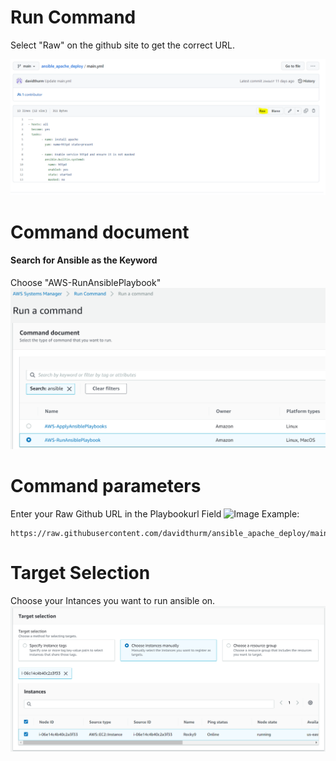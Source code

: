 # Run Command


Select "Raw" on the github site to get the correct URL.

![Title](images/run_command_image_4.png)

# Command document
#### Search for Ansible as the Keyword
Choose "AWS-RunAnsiblePlaybook"
![Image](images/run_command_image_1.png)

# Command parameters
Enter your Raw Github URL in the Playbookurl Field
![Image](/run_command_image_2.png)
Example:
```
https://raw.githubusercontent.com/davidthurm/ansible_apache_deploy/main/main.yml
```

# Target Selection
Choose your Intances you want to run ansible on.
![Image](images/run_command_image_3.png)
